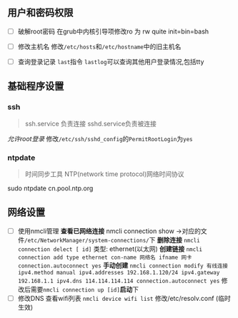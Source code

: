 ## 用户和密码权限
- [ ] 破解root密码
	在grub中内核引导项修改ro 为 rw quite init=bin=bash
- [ ] 修改主机名
	修改`/etc/hosts`和`/etc/hostname`中的旧主机名 
- [ ] 查询登录记录 `last`指令  `lastlog`可以查询其他用户登录情况,包括tty


## 基础程序设置
### ssh
>ssh.service 负责连接 sshd.service负责被连接

*允许root登录*
修改`/etc/ssh/sshd_config`的`PermitRootLogin`为`yes` 

### ntpdate
>时间同步工具 NTP(network time protocol)网络时间协议

sudo ntpdate cn.pool.ntp.org

## 网络设置
- [ ] 使用nmcli管理
	**查看已网络连接** nmcli connection show ->对应的文件`/etc/NetworkManager/system-connections/`下
	**删除连接** `nmcli connection delect [ id]`
类型: ethernet(以太网)
	**创建链接** `nmcli connection add type ethernet con-name 网络名 ifname 网卡 connection.autoconnect yes`
	**手动创建** `nmcli connection modify 有线连接 ipv4.method manual ipv4.addresses 192.168.1.120/24 ipv4.gateway 192.168.1.1 ipv4.dns 114.114.114.114 connection.autoconnect yes`
	修改后需要`nmcli connection up [id]`**启动**下
- [ ] 修改DNS
	查看wifi列表 `nmcli device wifi list`
	修改/etc/resolv.conf (临时生效)
